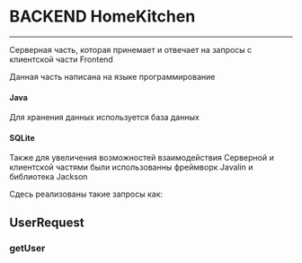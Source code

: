 # BACKEND HomeKitchen

---

Серверная часть, которая принемает и отвечает на запросы с клиентской части Frontend
  
   Данная часть написана на языке программирование 
   
   #### Java 
   
   Для хранения данных используется база данных 
   
   ####  SQLite
  
   Также для увеличения возможностей взаимодействия Серверной и клиентской частями были использованны фреймворк Javalin и библиотека Jackson
  
  Сдесь реализованы такие запросы как:
  
  ## UserRequest
  
  ### getUser


